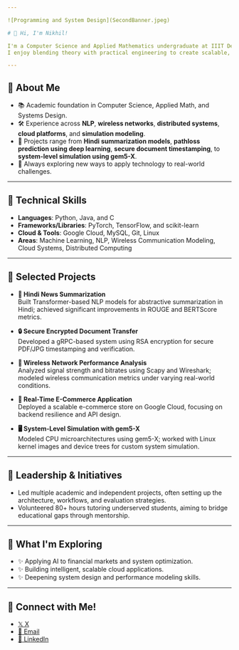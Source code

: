 ```yaml
---

![Programming and System Design](SecondBanner.jpeg)

# 👋 Hi, I'm Nikhil!

I'm a Computer Science and Applied Mathematics undergraduate at IIIT Delhi, passionate about building robust systems at the intersection of **technology**, **finance**, and **machine learning**.  
I enjoy blending theory with practical engineering to create scalable, efficient solutions.

---
```


## 🔹 About Me
- 📚 Academic foundation in Computer Science, Applied Math, and Systems Design.
- 🛠️ Experience across **NLP**, **wireless networks**, **distributed systems**, **cloud platforms**, and **simulation modeling**.
- 🔬 Projects range from **Hindi summarization models**, **pathloss prediction using deep learning**, **secure document timestamping**, to **system-level simulation using gem5-X**.
- 🧠 Always exploring new ways to apply technology to real-world challenges.

---

## 🔹 Technical Skills
- **Languages**: Python, Java, and C
- **Frameworks/Libraries**: PyTorch, TensorFlow, and scikit-learn
- **Cloud & Tools**: Google Cloud, MySQL, Git, Linux
- **Areas**: Machine Learning, NLP, Wireless Communication Modeling, Cloud Systems, Distributed Computing

---

## 🔹 Selected Projects
- **🔗 Hindi News Summarization**  
  Built Transformer-based NLP models for abstractive summarization in Hindi; achieved significant improvements in ROUGE and BERTScore metrics.
  
- **🔒 Secure Encrypted Document Transfer**  
  Developed a gRPC-based system using RSA encryption for secure PDF/JPG timestamping and verification.

- **📡 Wireless Network Performance Analysis**  
  Analyzed signal strength and bitrates using Scapy and Wireshark; modeled wireless communication metrics under varying real-world conditions.

- **🛒 Real-Time E-Commerce Application**  
  Deployed a scalable e-commerce store on Google Cloud, focusing on backend resilience and API design.

- **🖥️ System-Level Simulation with gem5-X**  
  Modeled CPU microarchitectures using gem5-X; worked with Linux kernel images and device trees for custom system simulation.

---

## 🔹 Leadership & Initiatives
- Led multiple academic and independent projects, often setting up the architecture, workflows, and evaluation strategies.
- Volunteered 80+ hours tutoring underserved students, aiming to bridge educational gaps through mentorship.

---

## 🔹 What I'm Exploring
- ✨ Applying AI to financial markets and system optimization.
- ✨ Building intelligent, scalable cloud applications.
- ✨ Deepening system design and performance modeling skills.

---

## 🔹 Connect with Me!
- [𝕏 X](https://x.com/_nikhil_suri)
- [📧 Email](mailto:nikhilsuri03@gmail.com)
- [🔗 LinkedIn](https://www.linkedin.com/in/-nikhil-suri/)

